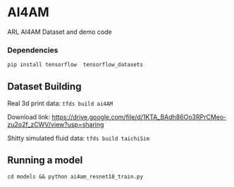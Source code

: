# AI4AM
ARL AI4AM Dataset and demo code

### Dependencies
`pip install tensorflow  tensorflow_datasets`

## Dataset Building
Real 3d print data: `tfds build ai4AM`

Download link: https://drive.google.com/file/d/1KTA_BAdh86Oo3RPrCMeo-zu2o2f_zCWV/view?usp=sharing

Shitty simulated fluid data: `tfds build taichiSim`

## Running a model
`cd models && python ai4am_resnet18_train.py`
